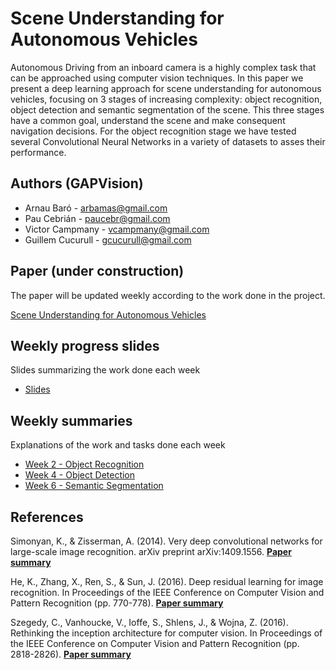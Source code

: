 # Scene Understanding for Autonomous Vehicles
Autonomous Driving from an inboard camera is a highly complex task that can be approached using computer vision techniques. In this paper we present a deep learning approach for scene understanding for autonomous vehicles, focusing on 3 stages of increasing complexity: object recognition, object detection and semantic segmentation of the scene. This three stages have a common goal, understand the scene and make consequent navigation decisions. For the object recognition stage we have tested several Convolutional Neural Networks in a variety of datasets to asses their performance.

## Authors (GAPVision)

* Arnau Baró - arbamas@gmail.com
* Pau Cebrián - paucebr@gmail.com
* Victor Campmany - vcampmany@gmail.com
* Guillem Cucurull - gcucurull@gmail.com

## Paper (under construction)
The paper will be updated weekly according to the work done in the project.

[Scene Understanding for Autonomous Vehicles](https://www.overleaf.com/read/tkmjzgbxwzmt)

## Weekly progress slides
Slides summarizing the work done each week

* [Slides](https://docs.google.com/presentation/d/1V-ui0jbUjdvCARN4frC-gQrkKvEKChS92FLr5iQ614o/edit?usp=sharing)

## Weekly summaries
Explanations of the work and tasks done each week
* [Week 2 - Object Recognition](https://github.com/vcampmany/mcv-m5/blob/master/week_summaries/week2.md)
* [Week 4 - Object Detection](https://github.com/vcampmany/mcv-m5/blob/master/week_summaries/week4.md)
* [Week 6 - Semantic Segmentation](https://github.com/vcampmany/mcv-m5/blob/master/week_summaries/week5.md)

## References

Simonyan, K., & Zisserman, A. (2014). Very deep convolutional networks for large-scale image recognition. arXiv preprint arXiv:1409.1556. **[Paper summary](https://github.com/vcampmany/mcv-m5/blob/master/summaries/vgg.md)**

He, K., Zhang, X., Ren, S., & Sun, J. (2016). Deep residual learning for image recognition. In Proceedings of the IEEE Conference on Computer Vision and Pattern Recognition (pp. 770-778). **[Paper summary](https://github.com/vcampmany/mcv-m5/blob/master/summaries/resnet.md)**

Szegedy, C., Vanhoucke, V., Ioffe, S., Shlens, J., & Wojna, Z. (2016). Rethinking the inception architecture for computer vision. In Proceedings of the IEEE Conference on Computer Vision and Pattern Recognition (pp. 2818-2826). **[Paper summary](https://github.com/vcampmany/mcv-m5/blob/master/summaries/inceptionv3.md)**

